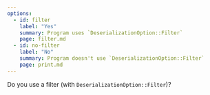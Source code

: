 ```yaml
---
options:
  - id: filter
    label: "Yes"
    summary: Program uses `DeserializationOption::Filter`
    page: filter.md
  - id: no-filter
    label: "No"
    summary: Program doesn't use `DeserializationOption::Filter`
    page: print.md
---
```


Do you use a filter (with `DeserializationOption::Filter`)?